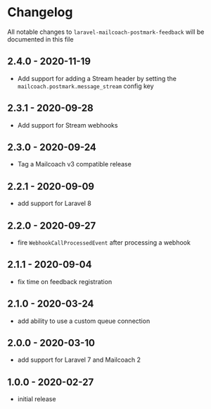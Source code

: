 # Changelog

All notable changes to `laravel-mailcoach-postmark-feedback` will be documented in this file

## 2.4.0 - 2020-11-19

- Add support for adding a Stream header by setting the `mailcoach.postmark.message_stream` config key

## 2.3.1 - 2020-09-28

- Add support for Stream webhooks

## 2.3.0 - 2020-09-24

- Tag a Mailcoach v3 compatible release

## 2.2.1 - 2020-09-09

- add support for Laravel 8

## 2.2.0 - 2020-09-27

- fire `WebhookCallProcessedEvent` after processing a webhook

## 2.1.1 - 2020-09-04

- fix time on feedback registration

## 2.1.0 - 2020-03-24

- add ability to use a custom queue connection

## 2.0.0 - 2020-03-10

- add support for Laravel 7 and Mailcoach 2

## 1.0.0 - 2020-02-27

- initial release
